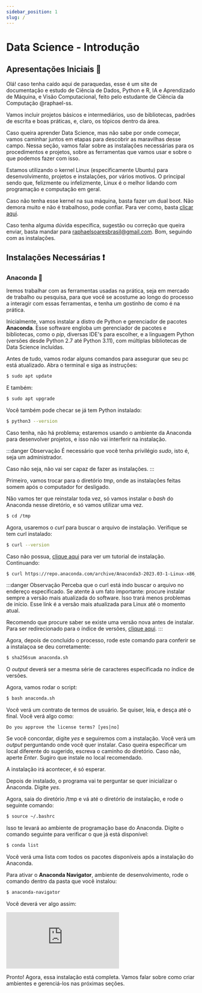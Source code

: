 ```yaml
---
sidebar_position: 1
slug: /
---
```


# Data Science - Introdução

## Apresentações Iniciais 📜

Olá! caso tenha caído aqui de paraquedas, esse é um site de documentação e estudo de Ciência de Dados, Python e R, IA e Aprendizado de
Máquina, e Visão Computacional, feito pelo estudante de Ciência da Computação @raphael-ss.

Vamos incluir projetos básicos e intermediários, uso de bibliotecas, padrões de escrita e boas práticas, e, claro, os tópicos dentro da área.

Caso queira aprender Data Science, mas não sabe por onde começar, vamos caminhar juntos em etapas para descobrir as maravilhas desse campo.
Nessa seção, vamos falar sobre as instalações necessárias para os procedimentos e projetos, sobre as ferramentas que vamos usar e sobre o que
podemos fazer com isso.

Estamos utilizando o kernel Linux (especificamente Ubuntu) para desenvolvimento, projetos e instalações, por vários motivos. O principal sendo que, felizmente ou infelizmente, Linux é o melhor lidando com programação e computação em geral.

Caso não tenha esse kernel na sua máquina, basta fazer um dual boot. Não demora muito e não é trabalhoso, pode confiar. Para ver como, basta
[clicar aqui](https://tecnoblog.net/responde/como-fazer-um-dual-boot-com-windows-e-linux/).

Caso tenha alguma dúvida específica, sugestão ou correção que queira enviar, basta mandar para raphaelsoaresbrasil@gmail.com.
Bom, seguindo com as instalações.

## Instalações Necessárias ❗

### Anaconda 🐍

Iremos trabalhar com as ferramentas usadas na prática, seja em mercado de trabalho ou pesquisa, para que você se acostume ao longo do
processo a interagir com essas ferramentas, e tenha um gostinho de como é na prática.

Inicialmente, vamos instalar a distro de Python e gerenciador de pacotes **Anaconda**. Esse software engloba um gerenciador de pacotes e bibliotecas, como o *pip*, diversas IDE's para escolher, e a linguagem Python (versões desde Python 2.7 até Python 3.11), com múltiplas bibliotecas de Data Science
incluídas. 

Antes de tudo, vamos rodar alguns comandos para assegurar que seu pc está atualizado. Abra o terminal e siga as instruções:

```bash
$ sudo apt update
```
E também:

```bash
$ sudo apt upgrade
```

Você também pode checar se já tem Python instalado:
``` bash
$ python3 --version
```

Caso tenha, não há problema; estaremos usando o ambiente da Anaconda para desenvolver projetos, e isso não vai interferir na instalação.

:::danger Observação
É necessário que você tenha privilégio _sudo_, isto é, seja um administrador. 

Caso não seja, não vai ser capaz de fazer as instalações.
:::

Primeiro, vamos trocar para o diretório _tmp_, onde as instalações feitas somem após o computador for desligado.


Não vamos ter que reinstalar toda vez, só vamos instalar o *bash* do Anaconda nesse diretório, e só vamos utilizar uma vez.

```bash
$ cd /tmp
```

Agora, usaremos o _curl_ para buscar o arquivo de instalação. Verifique se tem curl instalado:

```bash
$ curl --version
```

Caso não possua, [clique aqui](https://linuxhint.com/install_curl_ubuntu/) para ver um tutorial de instalação.
Continuando:

```bash
$ curl https://repo.anaconda.com/archive/Anaconda3-2023.03-1-Linux-x86_64.sh --output anaconda.sh
```

:::danger Observação
Perceba que o curl está indo buscar o arquivo no endereço especificado. Se atente à um fato importante: procure instalar sempre a versão mais
atualizada do software. Isso trará menos problemas de início. Esse link é a versão mais atualizada para Linux até o momento atual. 

Recomendo que procure saber se existe uma versão nova antes de instalar. Para ser redirecionado para o índice de versões, 
[clique aqui](https://repo.anaconda.com/archive/).
:::

Agora, depois de concluído o processo, rode este comando para conferir se a instalaçoa se deu corretamente:

```bash
$ sha256sum anaconda.sh
```

O *output* deverá ser a mesma série de caracteres especificada no índice de versões.

Agora, vamos rodar o script:

```bash
$ bash anaconda.sh
```

Você verá um contrato de termos de usuário. Se quiser, leia, e desça até o final. 
Você verá algo como:

```output
Do you approve the license terms? [yes|no]
```

Se você concordar, digite *yes* e seguiremos com a instalação.
Você verá um *output* perguntando onde você quer instalar. Caso queira especificar um local diferente do sugerido, escreva o caminho do diretório.
Caso não, aperte *Enter*. Sugiro que instale no local recomendado.

A instalação irá acontecer, é só esperar.

Depois de instalado, o programa vai te perguntar se quer inicializar o Anaconda. Digite *yes*.

Agora, saia do diretório /tmp e vá até o diretório de instalação, e rode o seguinte comando:

```bash
$ source ~/.bashrc
```
Isso te levará ao ambiente de programação base do Anaconda.
Digite o comando seguinte para verificar o que já está disponível:

```bash
$ conda list
```

Você verá uma lista com todos os pacotes disponíveis após a instalação do Anaconda.


Para ativar o **Anaconda Navigator**, ambiente de desenvolvimento, rode o comando dentro da pasta que você instalou:

```bash
$ anaconda-navigator
```
Você deverá ver algo assim:

![anaconda-navigator](https://docs.anaconda.com/free/navigator/index.html)

Pronto! Agora, essa instalação está completa. Vamos falar sobre como criar ambientes e gerenciá-los nas próximas seções.

